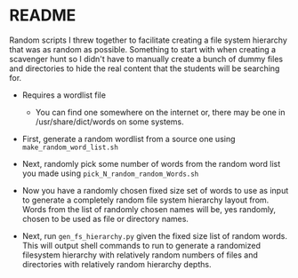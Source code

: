 README
======

Random scripts I threw together to facilitate creating a file system
hierarchy that was as random as possible. Something to start with when
creating a scavenger hunt so I didn't have to manually create a bunch
of dummy files and directories to hide the real content that the students
will be searching for.

- Requires a wordlist file
  
  - You can find one somewhere on the internet or, there may be one in
    /usr/share/dict/words on some systems.

- First, generate a random wordlist from a source one using `make_random_word_list.sh`

- Next, randomly pick some number of words from the random word list you made using
  `pick_N_random_random_Words.sh`

- Now you have a randomly chosen fixed size set of words to use as input to generate
  a completely random file system hierarchy layout from. Words from the list of
  randomly chosen names will be, yes randomly, chosen to be used as file or directory
  names.

- Next, run `gen_fs_hierarchy.py` given the fixed size list of random words. This will
  output shell commands to run to generate a randomized filesystem hierarchy with
  relatively random numbers of files and directories with relatively random hierarchy
  depths.
